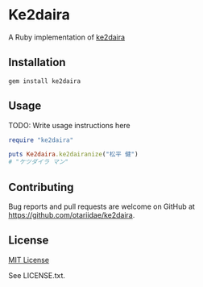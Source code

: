 # Ke2daira

A Ruby implementation of [ke2daira](https://github.com/ryuichiueda/ke2daira)

## Installation

```console
gem install ke2daira
```

## Usage

TODO: Write usage instructions here
```ruby
require "ke2daira"

puts Ke2daira.ke2dairanize("松平 健")
# "ケツダイラ マン"
```

## Contributing

Bug reports and pull requests are welcome on GitHub at https://github.com/otariidae/ke2daira.

## License

[MIT License](https://opensource.org/licenses/MIT)

See LICENSE.txt.
